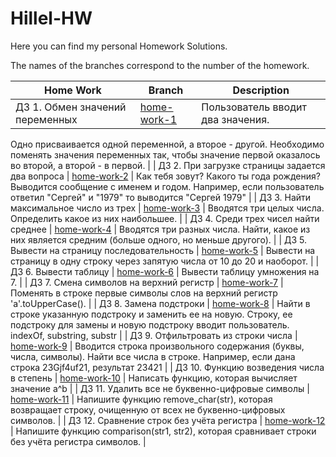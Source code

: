 # Hillel-HW

Here you can find my personal Homework Solutions.

The names of the branches correspond to the number of the homework.

| Home Work | Branch | Description |
| ----------|--------|-------------|
| ДЗ 1. Обмен значений переменных | [home-work-1](https://github.com/Vika1990Z/Hillel-HW/tree/home-work-1) | Пользователь вводит два значения.
Одно присваивается одной переменной, а второе - другой.
Необходимо поменять значения переменных так, чтобы значение первой оказалось во второй, а второй - в первой. | 
| ДЗ 2. При загрузке страницы задается два вопроса | [home-work-2](https://github.com/Vika1990Z/Hillel-HW/tree/home-work-2) | Как тебя зовут? Какого ты года рождения? Выводится сообщение с именем и годом.
Например, если пользователь ответил "Сергей" и "1979" то выводится "Сергей 1979" |
| ДЗ 3. Найти максимальное число из трех | [home-work-3](https://github.com/Vika1990Z/Hillel-HW/tree/home-work-3) | Вводятся три целых числа. Определить какое из них наибольшее. |
| ДЗ 4. Среди трех чисел найти среднее | [home-work-4](https://github.com/Vika1990Z/Hillel-HW/tree/home-work-4) | Вводятся три разных числа. Найти, какое из них является средним (больше одного, но меньше другого). |
| ДЗ 5. Вывести на страницу последовательность | [home-work-5](https://github.com/Vika1990Z/Hillel-HW/tree/home-work-5) | Вывести на страницу в одну строку через запятую числа от 10 до 20 и наоборот. |
| ДЗ 6. Вывести таблицу | [home-work-6](https://github.com/Vika1990Z/Hillel-HW/tree/home-work-6) | Вывести таблицу умножения на 7. |
| ДЗ 7. Смена символов на верхний регистр | [home-work-7](https://github.com/Vika1990Z/Hillel-HW/tree/home-work-7) | Поменять в строке первые символы слов на верхний регистр 'a'.toUpperCase(). |
| ДЗ 8. Замена подстроки | [home-work-8](https://github.com/Vika1990Z/Hillel-HW/tree/home-work-8) | Найти в строке указанную подстроку и заменить ее на новую. Строку, ее подстроку для замены и новую подстроку вводит пользователь. indexOf, substring, substr |
| ДЗ 9. Отфильтровать из строки числа | [home-work-9](https://github.com/Vika1990Z/Hillel-HW/tree/home-work-9) | Вводится строка произвольного содержания (буквы, числа, символы). Найти все числа в строке. Например, если дана строка 23Gjf4uf21, результат 23421 |
| ДЗ 10. Функцию возведения числа в степень | [home-work-10](https://github.com/Vika1990Z/Hillel-HW/tree/home-work-10) | Написать функцию, которая вычисляет значение а^b |
| ДЗ 11. Удалить все не буквенно-цифровые символы | [home-work-11](https://github.com/Vika1990Z/Hillel-HW/tree/home-work-11) | Напишите функцию remove_char(str), которая возвращает строку, очищенную от всех не буквенно-цифровых символов. |
| ДЗ 12. Сравнение строк без учёта регистра | [home-work-12](https://github.com/Vika1990Z/Hillel-HW/tree/home-work-12) | Напишите функцию comparison(str1, str2), которая сравнивает строки без учёта регистра символов. |





